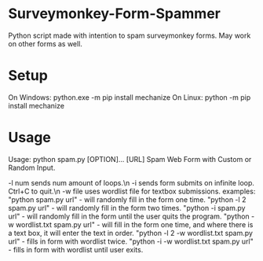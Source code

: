 # Surveymonkey-Form-Spammer
Python script made with intention to spam surveymonkey forms. May work on other forms as well.
# Setup
On Windows: python.exe -m pip install mechanize
On Linux: python -m pip install mechanize

# Usage
Usage: python spam.py [OPTION]... [URL]
Spam Web Form with Custom or Random Input.

   -l num       sends num amount of loops.\n
   -i           sends form submits on infinite loop. Ctrl+C to quit.\n
   -w file      uses wordlist file for textbox submissions.
examples:
   "python spam.py url" - will randomly fill in the form one time.
   "python -l 2 spam.py url" - will randomly fill in the form two times.
   "python -i spam.py url" - will randomly fill in the form until the user quits the program.
   "python -w wordlist.txt spam.py url" - will fill in the form one time, and where there is a text box, it will enter the text in order.
   "python -l 2 -w wordlist.txt spam.py url" - fills in form with wordlist twice.
   "python -i -w wordlist.txt spam.py url" - fills in form with wordlist until user exits.
   

